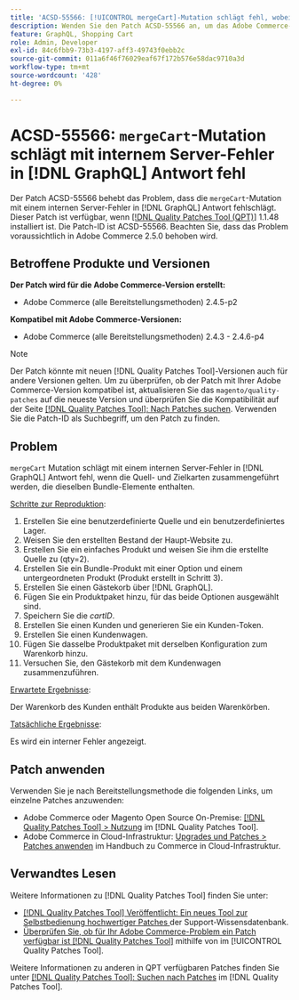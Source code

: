 ```yaml
---
title: 'ACSD-55566: [!UICONTROL mergeCart]-Mutation schlägt fehl, wobei ein interner Server-Fehler  [!DNL GraphQL]  wird'
description: Wenden Sie den Patch ACSD-55566 an, um das Adobe Commerce-Problem zu beheben, bei dem die Mutation „mergeCart“ mit einem internen Server-Fehler in der Antwort fehlschlägt [!DNL GraphQL]  wenn die Quell- und die Zielkarten zusammengeführt werden, die dieselben Bundle-Elemente aufweisen.
feature: GraphQL, Shopping Cart
role: Admin, Developer
exl-id: 84c6fbb9-73b3-4197-aff3-49743f0ebb2c
source-git-commit: 011a6f46f76029eaf67f172b576e58dac9710a3d
workflow-type: tm+mt
source-wordcount: '428'
ht-degree: 0%

---
```


# ACSD-55566: `mergeCart`-Mutation schlägt mit internem Server-Fehler in [!DNL GraphQL] Antwort fehl

Der Patch ACSD-55566 behebt das Problem, dass die `mergeCart`-Mutation mit einem internen Server-Fehler in [!DNL GraphQL] Antwort fehlschlägt. Dieser Patch ist verfügbar, wenn [[!DNL Quality Patches Tool (QPT)]](https://experienceleague.adobe.com/de/docs/commerce-operations/tools/quality-patches-tool/quality-patches-tool-to-self-serve-quality-patches) 1.1.48 installiert ist. Die Patch-ID ist ACSD-55566. Beachten Sie, dass das Problem voraussichtlich in Adobe Commerce 2.5.0 behoben wird.

## Betroffene Produkte und Versionen

**Der Patch wird für die Adobe Commerce-Version erstellt:**

* Adobe Commerce (alle Bereitstellungsmethoden) 2.4.5-p2

**Kompatibel mit Adobe Commerce-Versionen:**

* Adobe Commerce (alle Bereitstellungsmethoden) 2.4.3 - 2.4.6-p4

>[!NOTE]
>
>Der Patch könnte mit neuen [!DNL Quality Patches Tool]-Versionen auch für andere Versionen gelten. Um zu überprüfen, ob der Patch mit Ihrer Adobe Commerce-Version kompatibel ist, aktualisieren Sie das `magento/quality-patches` auf die neueste Version und überprüfen Sie die Kompatibilität auf der Seite [[!DNL Quality Patches Tool]: Nach Patches suchen](https://experienceleague.adobe.com/tools/commerce-quality-patches/index.html?lang=de). Verwenden Sie die Patch-ID als Suchbegriff, um den Patch zu finden.

## Problem

`mergeCart` Mutation schlägt mit einem internen Server-Fehler in [!DNL GraphQL] Antwort fehl, wenn die Quell- und Zielkarten zusammengeführt werden, die dieselben Bundle-Elemente enthalten.

<u>Schritte zur Reproduktion</u>:

1. Erstellen Sie eine benutzerdefinierte Quelle und ein benutzerdefiniertes Lager.
1. Weisen Sie den erstellten Bestand der Haupt-Website zu.
1. Erstellen Sie ein einfaches Produkt und weisen Sie ihm die erstellte Quelle zu (qty=2).
1. Erstellen Sie ein Bundle-Produkt mit einer Option und einem untergeordneten Produkt (Produkt erstellt in Schritt 3).
1. Erstellen Sie einen Gästekorb über [!DNL GraphQL].
1. Fügen Sie ein Produktpaket hinzu, für das beide Optionen ausgewählt sind.
1. Speichern Sie die *cartID*.
1. Erstellen Sie einen Kunden und generieren Sie ein Kunden-Token.
1. Erstellen Sie einen Kundenwagen.
1. Fügen Sie dasselbe Produktpaket mit derselben Konfiguration zum Warenkorb hinzu.
1. Versuchen Sie, den Gästekorb mit dem Kundenwagen zusammenzuführen.

<u>Erwartete Ergebnisse</u>:

Der Warenkorb des Kunden enthält Produkte aus beiden Warenkörben.

<u>Tatsächliche Ergebnisse</u>:

Es wird ein interner Fehler angezeigt.

## Patch anwenden

Verwenden Sie je nach Bereitstellungsmethode die folgenden Links, um einzelne Patches anzuwenden:

* Adobe Commerce oder Magento Open Source On-Premise: [[!DNL Quality Patches Tool] > Nutzung](/help/tools/quality-patches-tool/usage.md) im [!DNL Quality Patches Tool].
* Adobe Commerce in Cloud-Infrastruktur: [Upgrades und Patches > Patches anwenden](https://experienceleague.adobe.com/docs/commerce-cloud-service/user-guide/develop/upgrade/apply-patches.html?lang=de) im Handbuch zu Commerce in Cloud-Infrastruktur.

## Verwandtes Lesen

Weitere Informationen zu [!DNL Quality Patches Tool] finden Sie unter:

* [[!DNL Quality Patches Tool] Veröffentlicht: Ein neues Tool zur Selbstbedienung hochwertiger Patches ](https://experienceleague.adobe.com/de/docs/commerce-operations/tools/quality-patches-tool/quality-patches-tool-to-self-serve-quality-patches) der Support-Wissensdatenbank.
* [Überprüfen Sie, ob für Ihr Adobe Commerce-Problem ein Patch verfügbar ist [!DNL Quality Patches Tool]](/help/tools/quality-patches-tool/patches-available-in-qpt/check-patch-for-magento-issue-with-magento-quality-patches.md) mithilfe von im [!UICONTROL Quality Patches Tool].


Weitere Informationen zu anderen in QPT verfügbaren Patches finden Sie unter [[!DNL Quality Patches Tool]: Suchen nach Patches](https://experienceleague.adobe.com/tools/commerce-quality-patches/index.html?lang=de) im [!DNL Quality Patches Tool].
